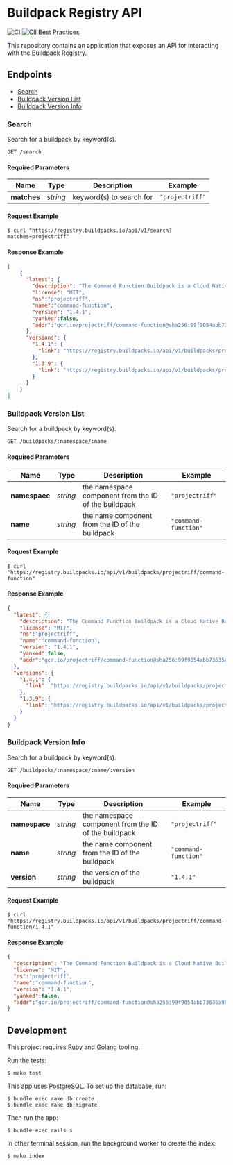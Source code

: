 # Buildpack Registry API

![CI](https://github.com/buildpacks/registry-api/workflows/CI/badge.svg)
[![CII Best Practices](https://bestpractices.coreinfrastructure.org/projects/4748/badge)](https://bestpractices.coreinfrastructure.org/projects/4748)

This repository contains an application that exposes an API for interacting with the [Buildpack Registry](https://github.com/buildpacks/rfcs/blob/main/text/0032-update-json-cnb-registry.md).

## Endpoints

- [Search](#search)
- [Buildpack Version List](#buildpack-version-list)
- [Buildpack Version Info](#buildpack-version-info)

### Search

Search for a buildpack by keyword(s).

```
GET /search
```

#### Required Parameters

| Name | Type | Description | Example |
| ------- | ------- | ------- | ------- |
| **matches** | *string* | keyword(s) to search for | `"projectriff"`

#### Request Example

```sh-session
$ curl "https://registry.buildpacks.io/api/v1/search?matches=projectriff"
```

#### Response Example

```json
[
    {
      "latest": {
        "description": "The Command Function Buildpack is a Cloud Native Buildpack V3 that provides riff Command Function Invoker to functions",
        "license": "MIT",
        "ns":"projectriff",
        "name":"command-function",
        "version": "1.4.1",
        "yanked":false,
        "addr":"gcr.io/projectriff/command-function@sha256:99f9054abb73635a9b251b61d3627a8ff86508c767f9d691c426d45e8758596f"
      },
      "versions": {
        "1.4.1": {
          "link": "https://registry.buildpacks.io/api/v1/buildpacks/projectriff/command-function/1.4.1"
        },
        "1.3.9": {
          "link": "https://registry.buildpacks.io/api/v1/buildpacks/projectriff/command-function/1.3.9"
        }
      }
    }
]
```

### Buildpack Version List

Search for a buildpack by keyword(s).

```
GET /buildpacks/:namespace/:name
```

#### Required Parameters

| Name | Type | Description | Example |
| ------- | ------- | ------- | ------- |
| **namespace** | *string* | the namespace component from the ID of the buildpack | `"projectriff"`
| **name** | *string* | the name component from the ID of the buildpack | `"command-function"`

#### Request Example

```sh-session
$ curl "https://registry.buildpacks.io/api/v1/buildpacks/projectriff/command-function"
```

#### Response Example

```json
{
  "latest": {
    "description": "The Command Function Buildpack is a Cloud Native Buildpack V3 that provides riff Command Function Invoker to functions",
    "license": "MIT",
    "ns":"projectriff",
    "name":"command-function",
    "version": "1.4.1",
    "yanked":false,
    "addr":"gcr.io/projectriff/command-function@sha256:99f9054abb73635a9b251b61d3627a8ff86508c767f9d691c426d45e8758596f"
  },
  "versions": {
    "1.4.1": {
      "link": "https://registry.buildpacks.io/api/v1/buildpacks/projectriff/command-function/1.4.1"
    },
    "1.3.9": {
      "link": "https://registry.buildpacks.io/api/v1/buildpacks/projectriff/command-function/1.3.9"
    }
  }
}
```

### Buildpack Version Info

Search for a buildpack by keyword(s).

```
GET /buildpacks/:namespace/:name/:version
```

#### Required Parameters

| Name | Type | Description | Example |
| ------- | ------- | ------- | ------- |
| **namespace** | *string* | the namespace component from the ID of the buildpack | `"projectriff"`
| **name** | *string* | the name component from the ID of the buildpack | `"command-function"`
| **version** | *string* | the version of the buildpack | `"1.4.1"`

#### Request Example

```sh-session
$ curl "https://registry.buildpacks.io/api/v1/buildpacks/projectriff/command-function/1.4.1"
```

#### Response Example

```json
{
  "description": "The Command Function Buildpack is a Cloud Native Buildpack V3 that provides riff Command Function Invoker to functions",
  "license": "MIT",
  "ns":"projectriff",
  "name":"command-function",
  "version": "1.4.1",
  "yanked":false,
  "addr":"gcr.io/projectriff/command-function@sha256:99f9054abb73635a9b251b61d3627a8ff86508c767f9d691c426d45e8758596f"
}
```

## Development

This project requires [Ruby](http://www.ruby-lang.org/en/) and [Golang](https://golang.org/) tooling.

Run the tests:

```
$ make test
```

This app uses [PostgreSQL](https://www.postgresql.org/). To set up the database, run:

```
$ bundle exec rake db:create
$ bundle exec rake db:migrate
```

Then run the app:

```
$ bundle exec rails s
```

In other terminal session, run the background worker to create the index:

```
$ make index
```
